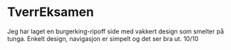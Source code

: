 # TverrEksamen

Jeg har laget en burgerking-ripoff side med vakkert design som smelter på tunga.
Enkelt design, navigasjon er simpelt og det ser bra ut.
10/10
